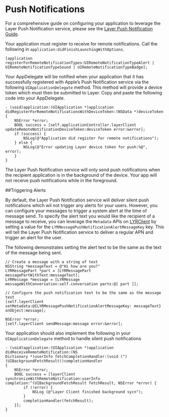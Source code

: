 # Push Notifications

For a comprehensive guide on configuring your application to leverage the Layer Push Notification service, please see the [Layer Push Notification Guide](/docs/resources#push-notification-guide).

Your application must register to receive for remote notifications. Call the following in `application:didFinishLaunchingWithOptions`.

```
[application registerForRemoteNotificationTypes:UIRemoteNotificationTypeAlert | UIRemoteNotificationTypeSound | UIRemoteNotificationTypeBadge];
```

Your AppDelegate will be notified when your application that it has successfully registered with Apple’s Push Notification service via the following `UIApplicationDelegate` method. This method will provide a device token which must then be submitted to Layer. Copy and paste the following code into your AppDelegate.

```
- (void)application:(UIApplication *)application didRegisterForRemoteNotificationsWithDeviceToken:(NSData *)deviceToken
{
    NSError *error;
    BOOL success = [self.applicationController.layerClient updateRemoteNotificationDeviceToken:deviceToken error:&error];
    if (success) {
        NSLog(@"Application did register for remote notifications");
    } else {
        NSLog(@"Error updating Layer device token for push:%@", error);
    }
}
```

The Layer Push Notification service will only send push notifications when the recipient application is in the background of the device. Your app will not receive push notifications while in the foreground.

##Triggering Alerts

By default, the Layer Push Notification service will deliver silent push notifications which wil not trigger any alerts for your users. However, you can configure your messages to trigger a system alert at the time of message send. To specify the alert text you would like the recipient of a message to receive, you can leverage the `Metadata` APIs on [LYRClient](/docs/api/ios#lyrclient) by setting a value for the `LYRMessagePushNotificationAlertMessageKey` key. This will tell the Layer Push Notification service to deliver a regular APN and trigger an alert for the user.

The following demonstrates setting the alert text to be the same as the text of the message being sent.

```
// Create a message with a string of text
NSString *messageText = @"Hi how are you?"
LYRMessagePart *part = [LYRMessagePart messagePartWithText:messageText];
LYRMessage *message = [LYRMessage messageWithConversation:self.conversation parts:@[ part ]];

// Configure the push notification text to be the same as the message text
[self.layerClient setMetadata:@{LYRMessagePushNotificationAlertMessageKey: messageText} onObject:message];

NSError *error;
[self.layerClient sendMessage:message error:&error];
```

Your application should also implement the following in your `UIApplicationDelegate` method to handle silent push notifications

```
- (void)application:(UIApplication *)application didReceiveRemoteNotification:(NS
Dictionary *)userInfo fetchCompletionHandler:(void (^)(UIBackgroundFetchResult))completionHandler
{
    NSError *error;
    BOOL success = [layerClient synchronizeWithRemoteNotification:userInfo completion:^(UIBackgroundFetchResult fetchResult, NSError *error) {
        if (!error) {
        	NSLog (@"Layer Client finished background sycn");
        }
        completionHandler(fetchResult);
    }];
}
```
